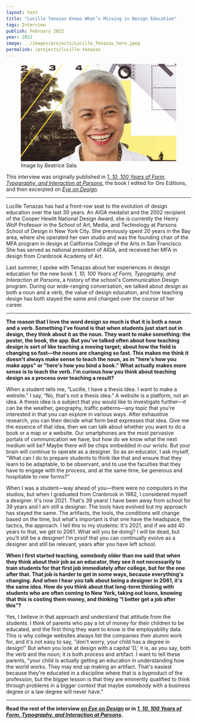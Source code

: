 ```yaml
---
layout: text
title: "Lucille Tenazas Knows What’s Missing in Design Education"
tags: Interview
publish: February 2022
year: 2022
image: ../images/projects/Lucille_Tenazas_hero.jpeg
permalink: /projects/lucille-tenazas
---
```

<figure>
<img src="../images/projects/Lucille_Tenazas_hero.jpeg">
<figcaption>Image by Beatrice Sala.</figcaption>
</figure>

This interview was originally published in [*1, 10, 100 Years of Form, Typography, and Interaction at Parsons*](https://amzn.to/3JpYH7D), the book I edited for Oro Editions, and then excerpted on [*Eye on Design*](https://eyeondesign.aiga.org/designer-educator-lucille-tenazas-on-teaching-design-as-both-a-noun-and-a-verb/).

* * *


Lucille Tenazas has had a front-row seat to the evolution of design education over the last 30 years. An AIGA medalist and the 2002 recipient of the Cooper Hewitt National Design Award, she is currently the Henry Wolf Professor in the School of Art, Media, and Technology at Parsons School of Design in New York City. She previously spent 20 years in the Bay area, where she operated her own studio and was the founding chair of the MFA program in design at California College of the Arts in San Francisco. She has served as national president of AIGA, and received her MFA in design from Cranbrook Academy of Art.

Last summer, I spoke with Tenazas about her experiences in design education for the new book *1, 10, 100 Years of Form, Typography, and Interaction at Parsons*, a history of the school's Communication Design program. During our wide-ranging conversation, we talked about design as both a noun and a verb, the value of design education, and how teaching design has both stayed the same and changed over the course of her career.

* * *

**The reason that I love the word design so much is that it is both a noun and a verb. Something I've found is that when students just start out in design, they think about it as the noun. They want to make something: the poster, the book, the app. But you've talked often about how teaching design is sort of like teaching a moving target; about how the field is changing so fast—the nouns are changing so fast. This makes me think it doesn't always make sense to teach the noun, as in "here's how you make apps" or "here's how you bind a book." What actually makes more sense is to teach the verb. I'm curious how you think about teaching design as a process over teaching a result?**

When a student tells me, “Lucille, I have a thesis idea. I want to make a website.” I say, “No, that's not a thesis idea.” A website is a platform, not an idea. A thesis idea is a subject that you would like to investigate further—it can be the weather, geography, traffic patterns—any topic that you’re interested in that you can explore in various ways. After exhaustive research, you can then decide what form best expresses that idea. Give me the essence of that idea, then we can talk about whether you want to do a book or a map or a website. Our smartphones are the most pervasive portals of communication we have, but how do we know what the next medium will be? Maybe there will be chips embedded in our wrists. But your brain will continue to operate as a designer. So as an educator, I ask myself, “What can I do to prepare students to think like that and ensure that they learn to be adaptable, to be observant, and to use the faculties that they have to engage with the process, and at the same time, be generous and hospitable to new forms?”

When I was a student—way ahead of you—there were no computers in the studios, but when I graduated from Cranbrook in 1982, I considered myself a designer. It's now 2021. That's 39 years! I have been away from school for 39 years and I am still a designer. The tools have evolved but my approach has stayed the same. The artifacts, the tools, the conditions will change based on the time, but what's important is that one have the headspace, the tactics, the approach. I tell this to my students: It's 2021, and if we add 40 years to that, we get to 2061. What will you be doing? I will be dead, but you’ll still be a designer! I’m proof that you can continually evolve as a designer and still be relevant, years after you have left school.

**When I first started teaching, somebody older than me said that when they think about their job as an educator, they see it not necessarily to train students for that first job immediately after college, but for the one after that. That job is harder to get in some ways, because everything's changing. And when I hear you talk about being a designer in 2061, it's the same idea. How do you think about that long-term thinking with students who are often coming to New York, taking out loans, knowing that this is costing them money, and thinking “I better get a job after this”?** 

Yes, I believe in that approach and understand that attitude from the students. I think of parents who pay a lot of money for their children to be educated, and the first thing they want to know is the employability data. This is why college websites always list the companies their alumni work for, and it's not easy to say, "don't worry, your child has a degree in design!" But when you look at design with a capital 'D,' it is, as you say, both the verb and the noun; it is both process and artifact. I want to tell these parents, "your child is actually getting an education in understanding how the world works. They may end up making an artifact. That's easiest because they're educated in a discipline where that is a byproduct of the profession, but the bigger lesson is that they are eminently qualified to think through problems in a bigger context that maybe somebody with a business degree or a law degree will never have." 

* * *

**Read the rest of the interview [on *Eye on Design*](https://eyeondesign.aiga.org/designer-educator-lucille-tenazas-on-teaching-design-as-both-a-noun-and-a-verb/) or in [*1, 10, 100 Years of Form, Typography, and Interaction at Parsons*](https://amzn.to/3JpYH7D).**
